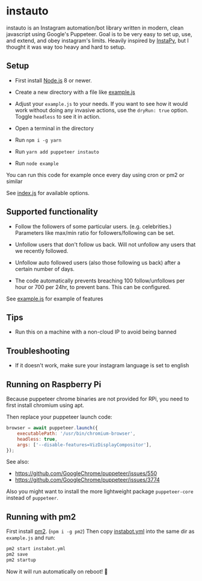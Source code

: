 # instauto

instauto is an Instagram automation/bot library written in modern, clean javascript using Google's Puppeteer. Goal is to be very easy to set up, use, and extend, and obey instagram's limits. Heavily inspired by [InstaPy](https://github.com/CharlesCCC/InstaPy), but I thought it was way too heavy and hard to setup.

## Setup

- First install [Node.js](https://nodejs.org/en/) 8 or newer.

- Create a new directory with a file like [example.js](https://github.com/mifi/instauto/blob/master/example.js)

- Adjust your `example.js` to your needs. If you want to see how it would work without doing any invasive actions, use the `dryRun: true` option. Toggle `headless` to see it in action.

- Open a terminal in the directory

- Run `npm i -g yarn`

- Run `yarn add puppeteer instauto`

- Run `node example`

You can run this code for example once every day using cron or pm2 or similar

See [index.js](https://github.com/mifi/instauto/blob/master/index.js) for available options.

## Supported functionality

- Follow the followers of some particular users. (e.g. celebrities.) Parameters like max/min ratio for followers/following can be set.

- Unfollow users that don't follow us back. Will not unfollow any users that we recently followed.

- Unfollow auto followed users (also those following us back) after a certain number of days.

- The code automatically prevents breaching 100 follow/unfollows per hour or 700 per 24hr, to prevent bans. This can be configured.

See [example.js](https://github.com/mifi/instauto/blob/master/example.js) for example of features

## Tips
- Run this on a machine with a non-cloud IP to avoid being banned

## Troubleshooting

- If it doesn't work, make sure your instagram language is set to english

## Running on Raspberry Pi

Because puppeteer chrome binaries are not provided for RPi, you need to first install chromium using apt.

Then replace your puppeteer launch code:

```js
browser = await puppeteer.launch({
    executablePath: '/usr/bin/chromium-browser',
    headless: true,
    args: ['--disable-features=VizDisplayCompositor'],
});
```

See also:
- https://github.com/GoogleChrome/puppeteer/issues/550
- https://github.com/GoogleChrome/puppeteer/issues/3774

Also you might want to install the more lightweight package `puppeteer-core` instead of `puppeteer`.

## Running with pm2
First install [pm2](https://github.com/Unitech/pm2). (`npm i -g pm2`) Then copy [instabot.yml](https://github.com/mifi/instauto/blob/master/instabot.yml) into the same dir as `example.js` and run:

```bash
pm2 start instabot.yml
pm2 save
pm2 startup
```

Now it will run automatically on reboot! 🙌
